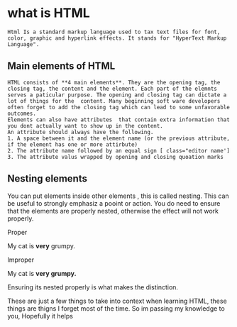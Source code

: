# what is HTML

    Html Is a standard markup language used to tax text files for font, color, graphic and hyperlink effects. It stands for "HyperText Markup Language".

## Main elements of HTML

    HTML consists of **4 main elements**. They are the opening tag, the closing tag, the content and the element. Each part of the elemnts serves a paticular purpose. The opening and closing tag can dictate a lot of things for the  content. Many beginning soft ware developers often forget to add the closing tag which can lead to some unfavorable outcomes. 
    Elements can also have attributes  that contain extra information that you dont actually want to show up in the content.
    An attribute should always have the following. 
    1. A space between it and the element name (or the previous attribute, if the element has one or more attirbute)
    2. The attribute name followed by an equal sign [ class="editor name']
    3. The attribute valus wrapped by opening and closing quoation marks

## Nesting elements

You can put elements inside other elements , this is called nesting. This can be useful to strongly emphasiz a pooint or action. You do need to ensure that the elements are properly nested, otherwise the effect will not work properly. 

Proper <p>My cat is <strong>very</strong> grumpy.</p>

Improper<p>My cat is <strong>very grumpy.</p></strong>

Ensuring its nested properly is what makes the distinction. 

These are just a few things to take into context when learning HTML, these things are thigns I forget most of the time. So im passing my knowledge to you, Hopefully it helps 